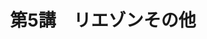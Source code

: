 ---
publishDate: 2025-08-21
title: "第5講　リエゾンその他"
image: '~/assets/images/turtle.png'
category: "フランス語超入門"
tags:
- フランス語
- リエゾン
- アンシェヌマン
- エリジヨン
- 音声
---